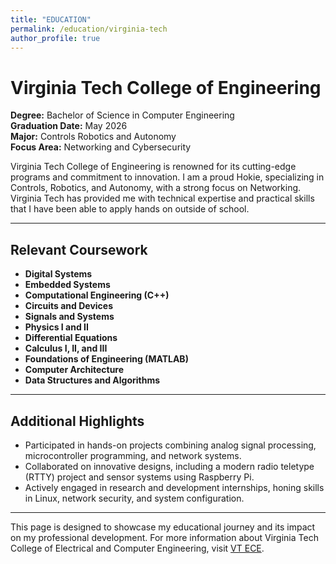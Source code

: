 ```yaml
---
title: "EDUCATION"
permalink: /education/virginia-tech
author_profile: true
---
```


# Virginia Tech College of Engineering

**Degree:** Bachelor of Science in Computer Engineering  
**Graduation Date:** May 2026  
**Major:** Controls Robotics and Autonomy  
**Focus Area:** Networking and Cybersecurity 

Virginia Tech College of Engineering is renowned for its cutting-edge programs and commitment to innovation. I am a proud Hokie, specializing in Controls, Robotics, and Autonomy, with a strong focus on Networking. Virginia Tech has provided me with technical expertise and practical skills that I have been able to apply hands on outside of school.

---

## Relevant Coursework

- **Digital Systems**  
- **Embedded Systems**  
- **Computational Engineering (C++)**  
- **Circuits and Devices**  
- **Signals and Systems**  
- **Physics I and II**  
- **Differential Equations**  
- **Calculus I, II, and III**  
- **Foundations of Engineering (MATLAB)**  
- **Computer Architecture**
- **Data Structures and Algorithms**

---

## Additional Highlights

- Participated in hands-on projects combining analog signal processing, microcontroller programming, and network systems.  
- Collaborated on innovative designs, including a modern radio teletype (RTTY) project and sensor systems using Raspberry Pi.  
- Actively engaged in research and development internships, honing skills in Linux, network security, and system configuration.

---

This page is designed to showcase my educational journey and its impact on my professional development. For more information about Virginia Tech College of Electrical and Computer Engineering, visit [VT ECE](https://ece.vt.edu/).
